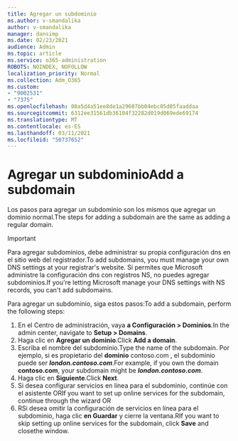 ```yaml
---
title: Agregar un subdominio
ms.author: v-smandalika
author: v-smandalika
manager: dansimp
ms.date: 02/23/2021
audience: Admin
ms.topic: article
ms.service: o365-administration
ROBOTS: NOINDEX, NOFOLLOW
localization_priority: Normal
ms.collection: Adm_O365
ms.custom:
- "9002531"
- "7375"
ms.openlocfilehash: 08a5d4a51ee8de1a29607bb04ebc05d85faaddaa
ms.sourcegitcommit: 6312ee31561db36104f32282d019d069ede69174
ms.translationtype: MT
ms.contentlocale: es-ES
ms.lasthandoff: 03/11/2021
ms.locfileid: "50737652"
---
```

# <a name="add-a-subdomain"></a><span data-ttu-id="b2a24-102">Agregar un subdominio</span><span class="sxs-lookup"><span data-stu-id="b2a24-102">Add a subdomain</span></span>

<span data-ttu-id="b2a24-103">Los pasos para agregar un subdominio son los mismos que agregar un dominio normal.</span><span class="sxs-lookup"><span data-stu-id="b2a24-103">The steps for adding a subdomain are the same as adding a regular domain.</span></span> 

> [!IMPORTANT]
> <span data-ttu-id="b2a24-104">Para agregar subdominios, debe administrar su propia configuración dns en el sitio web del registrador.</span><span class="sxs-lookup"><span data-stu-id="b2a24-104">To add subdomains, you must manage your own DNS settings at your registrar's website.</span></span> <span data-ttu-id="b2a24-105">Si permites que Microsoft administre la configuración dns con registros NS, no puedes agregar subdominios.</span><span class="sxs-lookup"><span data-stu-id="b2a24-105">If you're letting Microsoft manage your DNS settings with NS records, you can't add subdomains.</span></span> 

<span data-ttu-id="b2a24-106">Para agregar un subdominio, siga estos pasos:</span><span class="sxs-lookup"><span data-stu-id="b2a24-106">To add a subdomain, perform the following steps:</span></span>

1. <span data-ttu-id="b2a24-107">En el Centro de administración, vaya **a Configuración > Dominios**.</span><span class="sxs-lookup"><span data-stu-id="b2a24-107">In the admin center, navigate to **Setup > Domains**.</span></span>
2. <span data-ttu-id="b2a24-108">Haga clic en **Agregar un dominio**.</span><span class="sxs-lookup"><span data-stu-id="b2a24-108">Click **Add a domain**.</span></span>
3. <span data-ttu-id="b2a24-109">Escriba el nombre del subdominio.</span><span class="sxs-lookup"><span data-stu-id="b2a24-109">Type the name of the subdomain.</span></span> <span data-ttu-id="b2a24-110">Por ejemplo, si es propietario del **dominio** contoso.com , el subdominio puede ser **_london.contoso.com_**.</span><span class="sxs-lookup"><span data-stu-id="b2a24-110">For example, if you own the domain **contoso.com**, your subdomain might be **_london.contoso.com_**.</span></span>
4. <span data-ttu-id="b2a24-111">Haga clic en **Siguiente**.</span><span class="sxs-lookup"><span data-stu-id="b2a24-111">Click **Next**.</span></span>
5. <span data-ttu-id="b2a24-112">Si desea configurar servicios en línea para el subdominio, continúe con el asistente OR</span><span class="sxs-lookup"><span data-stu-id="b2a24-112">If you want to set up online services for the subdomain, continue through the wizard OR</span></span>
6. <span data-ttu-id="b2a24-113">RSi desea omitir la configuración de servicios en línea para el subdominio, haga clic **en Guardar** y cierre la ventana.</span><span class="sxs-lookup"><span data-stu-id="b2a24-113">RIf you want to skip setting up online services for the subdomain, click **Save** and closethe window.</span></span>

